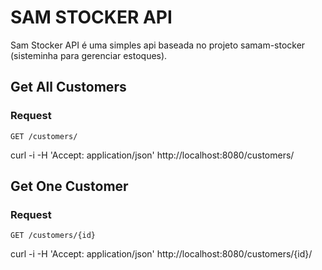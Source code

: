 
# SAM STOCKER API

Sam Stocker API é uma simples api baseada no projeto samam-stocker (sisteminha para gerenciar estoques).

## Get All Customers

### Request

`GET /customers/`

curl -i -H 'Accept: application/json' http://localhost:8080/customers/

## Get One Customer

### Request

`GET /customers/{id}`

curl -i -H 'Accept: application/json' http://localhost:8080/customers/{id}/
